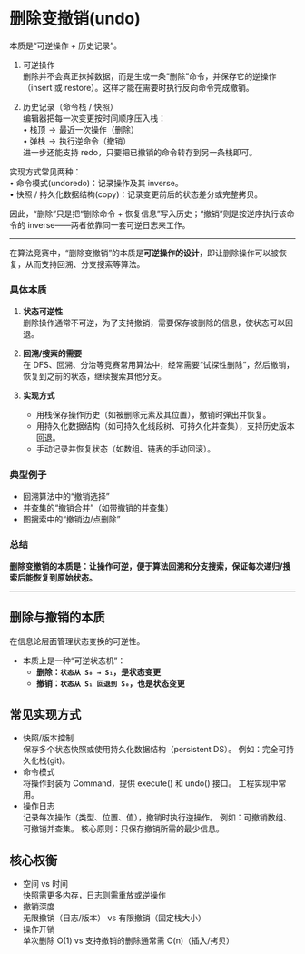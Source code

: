 # 删除变撤销(undo)

本质是“可逆操作 + 历史记录”。

1. 可逆操作  
   删除并不会真正抹掉数据，而是生成一条“删除”命令，并保存它的逆操作（insert 或 restore）。这样才能在需要时执行反向命令完成撤销。

2. 历史记录（命令栈 / 快照）  
   编辑器把每一次变更按时间顺序压入栈：  
   • 栈顶  →  最近一次操作（删除）  
   • 弹栈  →  执行逆命令（撤销）  
   进一步还能支持 redo，只要把已撤销的命令转存到另一条栈即可。

实现方式常见两种：  
• 命令模式(undoredo)：记录操作及其 inverse。  
• 快照 / 持久化数据结构(copy)：记录变更前后的状态差分或完整拷贝。

因此，“删除”只是把“删除命令 + 恢复信息”写入历史；“撤销”则是按逆序执行该命令的 inverse——两者依靠同一套可逆日志来工作。

---

在算法竞赛中，“删除变撤销”的本质是**可逆操作的设计**，即让删除操作可以被恢复，从而支持回溯、分支搜索等算法。

### 具体本质

1. **状态可逆性**  
   删除操作通常不可逆，为了支持撤销，需要保存被删除的信息，使状态可以回退。

2. **回溯/搜索的需要**  
   在 DFS、回溯、分治等竞赛常用算法中，经常需要“试探性删除”，然后撤销，恢复到之前的状态，继续搜索其他分支。

3. **实现方式**
   - 用栈保存操作历史（如被删除元素及其位置），撤销时弹出并恢复。
   - 用持久化数据结构（如可持久化线段树、可持久化并查集），支持历史版本回退。
   - 手动记录并恢复状态（如数组、链表的手动回滚）。

### 典型例子

- 回溯算法中的“撤销选择”
- 并查集的“撤销合并”（如带撤销的并查集）
- 图搜索中的“撤销边/点删除”

### 总结

**删除变撤销的本质是：让操作可逆，便于算法回溯和分支搜索，保证每次递归/搜索后能恢复到原始状态。**

---

## 删除与撤销的本质

在信息论层面管理状态变换的可逆性。

- 本质上是一种“可逆状态机”：
  - **删除：`状态从 S₀ → S₁`，是状态变更**
  - **撤销：`状态从 S₁ 回退到 S₀`，也是状态变更**

## 常见实现方式

- 快照/版本控制  
  保存多个状态快照或使用持久化数据结构（persistent DS）。
  例如：完全可持久化栈(git)。
- 命令模式  
  将操作封装为 Command，提供 execute() 和 undo() 接口。
  工程实现中常用。
- 操作日志  
  记录每次操作（类型、位置、值），撤销时执行逆操作。
  例如：可撤销数组、可撤销并查集。
  核心原则：只保存撤销所需的最少信息。

## 核心权衡

- 空间 vs 时间  
  快照需更多内存，日志则需重放或逆操作
- 撤销深度  
  无限撤销（日志/版本） vs 有限撤销（固定栈大小）
- 操作开销  
  单次删除 O(1) vs 支持撤销的删除通常需 O(n)（插入/拷贝）
